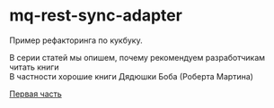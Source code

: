 # mq-rest-sync-adapter

Пример рефакторинга по кукбуку.

В серии статей мы опишем, почему рекомендуем разработчикам читать книги  
В частности хорошие книги Дядюшки Боба (Роберта Мартина)

[Первая часть](https://tproger.ru/articles/kak-napisat-chistyj-kod-i-sdelat-zhizn-proshhe/)

